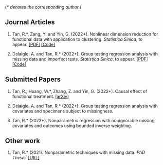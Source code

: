(*\* denotes the corresponding author.*)

## Journal Articles

1. Tan, R.\*, Zang, Y. and Yin, G. (2022+). Nonlinear dimension reduction for functional data with application to clustering. *Statistica Sinica*, to appear. [[PDF]](https://www3.stat.sinica.edu.tw/ss_newpaper/SS-2021-0393_na.pdf) [[Code]](https://github.com/ruoxut/FunctionalManifoldLearning)

2. Delaigle, A. and Tan, R.\* (2022+). Group testing regression analysis with missing data and imperfect tests. *Statistica Sinica*, to appear. [[PDF]](https://www3.stat.sinica.edu.tw/ss_newpaper/SS-2021-0382_na.pdf) [[Code]](https://github.com/ruoxut/GroupTestingMissingD)

## Submitted Papers

1. Tan, R., Huang, W.\*, Zhang, Z. and Yin, G. (2022+). Causal effect of functional treatment. [[arXiv]](https://arxiv.org/abs/2210.00242)

2. Delaigle, A. and Tan, R.\* (2022+). Group testing regression analysis with covariates and specimens subject to missingness.

3. Tan, R.\* (2022+). Nonparametric regression with nonignorable missing covariates and outcomes using bounded inverse weighting.

## Other work

1. Tan, R.\* (2021). Nonparametric techniques with missing data. *PhD Thesis*. [[URL]](http://hdl.handle.net/11343/276263)
